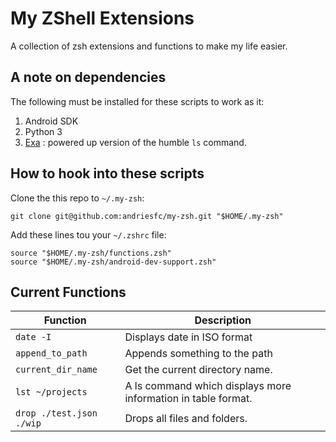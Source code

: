 # My ZShell Extensions

A collection of zsh extensions and functions to make my life easier.

## A note on dependencies

The following must be installed for these scripts to work as it:

1. Android SDK
2. Python 3
3. [Exa](https://github.com/ogham/exa)  : powered up version of the humble `ls` command.

## How to hook into these scripts

Clone the this repo to `~/.my-zsh`:

```shell
git clone git@github.com:andriesfc/my-zsh.git "$HOME/.my-zsh"
```

Add these lines tou your `~/.zshrc` file:

```shell
source "$HOME/.my-zsh/functions.zsh"
source "$HOME/.my-zsh/android-dev-support.zsh"
```

## Current Functions

| Function                 | Description                                                   |
| ------------------------ | ------------------------------------------------------------- |
| `date -I`                | Displays date in ISO format                                   |
| `append_to_path`         | Appends something to the path                                 |
| `current_dir_name`       | Get the current directory name.                               |
| `lst ~/projects`         | A ls command which displays more information in table format. |
| `drop ./test.json ./wip` | Drops all files and folders.                                  |
